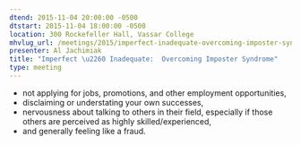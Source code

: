 ```yaml
---
dtend: 2015-11-04 20:00:00 -0500
dtstart: 2015-11-04 18:00:00 -0500
location: 300 Rockefeller Hall, Vassar College
mhvlug_url: /meetings/2015/imperfect-inadequate-overcoming-imposter-syndrome
presenter: Al Jachimiak
title: "Imperfect \u2260 Inadequate:  Overcoming Imposter Syndrome"
type: meeting
---
```


- not applying for jobs, promotions, and other employment opportunities,
- disclaiming or understating your own successes,
- nervousness about talking to others in their field, especially if those others are perceived as highly skilled/experienced,
- and generally feeling like a fraud.
